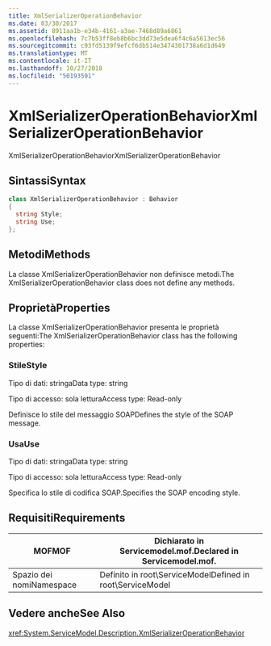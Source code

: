 ```yaml
---
title: XmlSerializerOperationBehavior
ms.date: 03/30/2017
ms.assetid: 8911aa1b-e34b-4161-a3ae-7468d89a6861
ms.openlocfilehash: 7c7b53ff8eb8b6bc3dd73e5dea6f4c6a5613ec56
ms.sourcegitcommit: c93fd5139f9efcf6db514e3474301738a6d1d649
ms.translationtype: MT
ms.contentlocale: it-IT
ms.lasthandoff: 10/27/2018
ms.locfileid: "50193591"
---
```

# <a name="xmlserializeroperationbehavior"></a><span data-ttu-id="2b664-102">XmlSerializerOperationBehavior</span><span class="sxs-lookup"><span data-stu-id="2b664-102">XmlSerializerOperationBehavior</span></span>
<span data-ttu-id="2b664-103">XmlSerializerOperationBehavior</span><span class="sxs-lookup"><span data-stu-id="2b664-103">XmlSerializerOperationBehavior</span></span>  
  
## <a name="syntax"></a><span data-ttu-id="2b664-104">Sintassi</span><span class="sxs-lookup"><span data-stu-id="2b664-104">Syntax</span></span>  
  
```csharp
class XmlSerializerOperationBehavior : Behavior  
{  
  string Style;  
  string Use;  
};  
```  
  
## <a name="methods"></a><span data-ttu-id="2b664-105">Metodi</span><span class="sxs-lookup"><span data-stu-id="2b664-105">Methods</span></span>  
 <span data-ttu-id="2b664-106">La classe XmlSerializerOperationBehavior non definisce metodi.</span><span class="sxs-lookup"><span data-stu-id="2b664-106">The XmlSerializerOperationBehavior class does not define any methods.</span></span>  
  
## <a name="properties"></a><span data-ttu-id="2b664-107">Proprietà</span><span class="sxs-lookup"><span data-stu-id="2b664-107">Properties</span></span>  
 <span data-ttu-id="2b664-108">La classe XmlSerializerOperationBehavior presenta le proprietà seguenti:</span><span class="sxs-lookup"><span data-stu-id="2b664-108">The XmlSerializerOperationBehavior class has the following properties:</span></span>  
  
### <a name="style"></a><span data-ttu-id="2b664-109">Stile</span><span class="sxs-lookup"><span data-stu-id="2b664-109">Style</span></span>  
 <span data-ttu-id="2b664-110">Tipo di dati: stringa</span><span class="sxs-lookup"><span data-stu-id="2b664-110">Data type: string</span></span>  
  
 <span data-ttu-id="2b664-111">Tipo di accesso: sola lettura</span><span class="sxs-lookup"><span data-stu-id="2b664-111">Access type: Read-only</span></span>  
  
 <span data-ttu-id="2b664-112">Definisce lo stile del messaggio SOAP</span><span class="sxs-lookup"><span data-stu-id="2b664-112">Defines the style of the SOAP message.</span></span>  
  
### <a name="use"></a><span data-ttu-id="2b664-113">Usa</span><span class="sxs-lookup"><span data-stu-id="2b664-113">Use</span></span>  
 <span data-ttu-id="2b664-114">Tipo di dati: stringa</span><span class="sxs-lookup"><span data-stu-id="2b664-114">Data type: string</span></span>  
  
 <span data-ttu-id="2b664-115">Tipo di accesso: sola lettura</span><span class="sxs-lookup"><span data-stu-id="2b664-115">Access type: Read-only</span></span>  
  
 <span data-ttu-id="2b664-116">Specifica lo stile di codifica SOAP.</span><span class="sxs-lookup"><span data-stu-id="2b664-116">Specifies the SOAP encoding style.</span></span>  
  
## <a name="requirements"></a><span data-ttu-id="2b664-117">Requisiti</span><span class="sxs-lookup"><span data-stu-id="2b664-117">Requirements</span></span>  
  
|<span data-ttu-id="2b664-118">MOF</span><span class="sxs-lookup"><span data-stu-id="2b664-118">MOF</span></span>|<span data-ttu-id="2b664-119">Dichiarato in Servicemodel.mof.</span><span class="sxs-lookup"><span data-stu-id="2b664-119">Declared in Servicemodel.mof.</span></span>|  
|---------|-----------------------------------|  
|<span data-ttu-id="2b664-120">Spazio dei nomi</span><span class="sxs-lookup"><span data-stu-id="2b664-120">Namespace</span></span>|<span data-ttu-id="2b664-121">Definito in root\ServiceModel</span><span class="sxs-lookup"><span data-stu-id="2b664-121">Defined in root\ServiceModel</span></span>|  
  
## <a name="see-also"></a><span data-ttu-id="2b664-122">Vedere anche</span><span class="sxs-lookup"><span data-stu-id="2b664-122">See Also</span></span>  
 <xref:System.ServiceModel.Description.XmlSerializerOperationBehavior>
